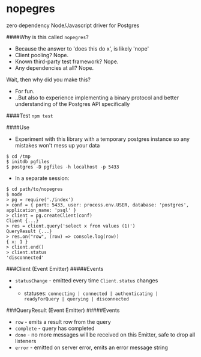 # nopegres
zero dependency Node/Javascript driver for Postgres


####Why is this called `nopegres`?
* Because the answer to 'does this do x', is likely 'nope'
* Client pooling? Nope.
* Known third-party test framework? Nope.
* Any dependencies at all? Nope.

Wait, then why did you make this?
* For fun.
* ..But also to experience implementing a binary protocol and better understanding of the Postgres API specifically

####Test
`npm test`

####Use
* Experiment with this library with a temporary postgres instance so any mistakes won't mess up your data
```
$ cd /tmp
$ initdb pgfiles
$ postgres -D pgfiles -h localhost -p 5433
```

* In a separate session:
```
$ cd path/to/nopegres
$ node
> pg = require('./index')
> conf = { port: 5433, user: process.env.USER, database: 'postgres', application_name: 'psql' }
> client = pg.createClient(conf)
Client {...}
> res = client.query('select x from values (1)')
QueryResult {...}
> res.on("row", (row) => console.log(row))
{ x: 1 }
> client.end()
> client.status
'disconnected'
```

###Client (Event Emitter)
#####Events
* `statusChange` - emitted every time `Client.status` changes
* - statuses: `connecting | connected | authenticating | readyForQuery | querying | disconnected`


###QueryResult (Event Emitter)
#####Events
* `row` - emits a result row from the query
* `complete` - query has completed
* `done` - no more messages will be received on this Emitter, safe to drop all listeners
* `error` - emitted on server error, emits an error message string
